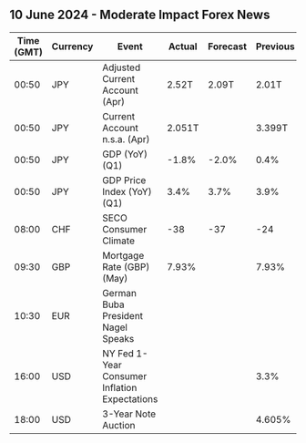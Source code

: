 ## 10 June 2024 - Moderate Impact Forex News

| Time (GMT) | Currency | Event | Actual | Forecast | Previous |
|------|----------|-------|--------|----------|----------|
| 00:50 | JPY | Adjusted Current Account (Apr) | 2.52T | 2.09T | 2.01T |
| 00:50 | JPY | Current Account n.s.a. (Apr) | 2.051T |  | 3.399T |
| 00:50 | JPY | GDP (YoY) (Q1) | -1.8% | -2.0% | 0.4% |
| 00:50 | JPY | GDP Price Index (YoY) (Q1) | 3.4% | 3.7% | 3.9% |
| 08:00 | CHF | SECO Consumer Climate | -38 | -37 | -24 |
| 09:30 | GBP | Mortgage Rate (GBP) (May) | 7.93% |  | 7.93% |
| 10:30 | EUR | German Buba President Nagel Speaks |  |  |  |
| 16:00 | USD | NY Fed 1-Year Consumer Inflation Expectations |  |  | 3.3% |
| 18:00 | USD | 3-Year Note Auction |  |  | 4.605% |
